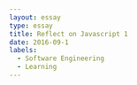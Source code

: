 ```yaml
---
layout: essay
type: essay
title: Reflect on Javascript 1
date: 2016-09-1
labels:
  - Software Engineering
  - Learning
---
```

